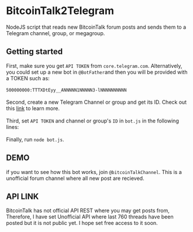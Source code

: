 # BitcoinTalk2Telegram
NodeJS script that reads new BitcoinTalk forum posts and sends them to a Telegram channel, group, or megagroup.  

## Getting started
First, make sure you get `API TOKEN` from `core.telegram.com`. Alternatively, you could set up a new bot in `@BotFather`and then you will be provided with a TOKEN such as:<br></br> 
`500000000:TTTXDtEyy__ANNNNN1NNNNN3-lNNNNNNNNNN` <br></br> 
Second, create a new Telegram Channel or group and get its ID. Check out this [link](https://stackoverflow.com/questions/33858927/how-to-obtain-the-chat-id-of-a-private-telegram-channel) to learn more.
<br></br>
Third, set `API TOKEN` and channel or group's `ID` in `bot.js` in the following lines:
<br></br>
Finally, run `node bot.js`. 

## DEMO
if you want to see how this bot works, join `@bitcoinTalkChannel`. This is a unofficial forum channel where all new post are recieved.

## API LINK
BitcoinTalk has not official API REST where you may get posts from, Therefore, I have set Unofficial API where last 760 threads have been posted but it is not public yet. I hope set free access to it soon. 


